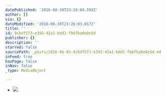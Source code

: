 ```yaml
---
datePublished: '2016-08-30T23:26:04.593Z'
author: []
via: {}
dateModified: '2016-08-30T23:26:03.017Z'
title: ''
id: 9cbdf573-e392-42a1-bdd1-fb6fba0e0c6d
publisher: {}
description: ''
starred: false
sourcePath: _posts/2016-06-05-9cbdf573-e392-42a1-bdd1-fb6fba0e0c6d.md
inFeed: true
hasPage: false
inNav: false
_type: MediaObject

---
```

* ![](https://s3-us-west-2.amazonaws.com/the-grid-img/p/9e2900cb902f5adcbf9d006739a5591e692ca834.jpg)